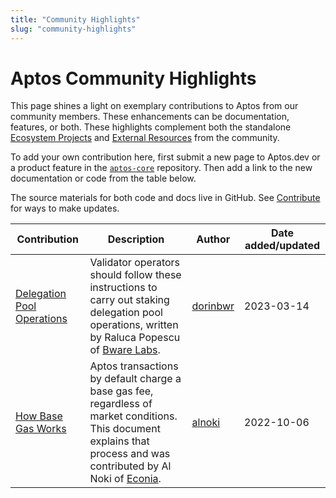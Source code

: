 ```yaml
---
title: "Community Highlights"
slug: "community-highlights"
---
```


# Aptos Community Highlights

This page shines a light on exemplary contributions to Aptos from our community members. These enhancements can be documentation, features, or both. These highlights complement both the standalone [Ecosystem Projects](https://github.com/aptos-foundation/ecosystem-projects) and [External Resources](../external-resources.md) from the community.

To add your own contribution here, first submit a new page to Aptos.dev or a product feature in the [`aptos-core`](https://github.com/aptos-labs/aptos-core) repository. Then add a link to the new documentation or code from the table below.

The source materials for both code and docs live in GitHub. See [Contribute](../index.md) for ways to make updates.

| Contribution | Description | Author | Date added/updated |
| --- | --- | --- | --- |
| [Delegation Pool Operations](../../nodes/validator-node/operator/delegation-pool-operations.md) | Validator operators should follow these instructions to carry out staking delegation pool operations, written by Raluca Popescu of [Bware Labs](https://bwarelabs.com/).  | [dorinbwr](https://github.com/dorinbwr) | 2023-03-14 |
| [How Base Gas Works](../../concepts/base-gas.md) | Aptos transactions by default charge a base gas fee, regardless of market conditions. This document explains that process and was contributed by Al Noki of [Econia](https://www.econialabs.com/). | [alnoki](https://github.com/alnoki) | 2022-10-06 |